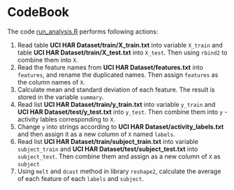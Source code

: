 CodeBook
====================================

The code [run_analysis.R](https://github.com/zmy/Samsung-Accelerometers-Data-Analysis/blob/master/run_analysis.R) performs following actions:
 1. Read table **UCI HAR Dataset/train/X_train.txt** into variable ```X_train``` and table **UCI HAR Dataset/train/X_test.txt** into ```X_test```. Then using ```rbind2``` to combine them into ```X```.
 2. Read the feature names from **UCI HAR Dataset/features.txt** into ```features```, and rename the duplicated names. Then assign ```features``` as the column names of ```X```.
 3. Calculate mean and standard deviation of each feature. The result is stored in the variable ```summary```.
 4. Read list **UCI HAR Dataset/train/y_train.txt** into variable ```y_train``` and **UCI HAR Dataset/test/y_test.txt** into ```y_test```. Then combine them into ```y``` - activity lables corresponding to ```X```.
 5. Change ```y``` into strings according to **UCI HAR Dataset/activity_labels.txt** and then assign it as a new column of ```X``` named ```labels```.
 6. Read list **UCI HAR Dataset/train/subject_train.txt** into variable ```subject_train``` and **UCI HAR Dataset/test/subject_test.txt** into ```subject_test```. Then combine them and assign as a new column of ```X``` as ```subject```
 7. Using ```melt``` and ```dcast``` method in library ```reshape2```, calculate the average of each feature of each ```labels``` and ```subject```.

